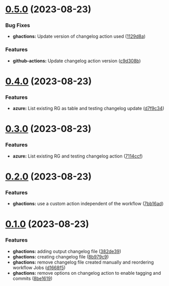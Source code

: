# [0.5.0](https://github.com/pedrozea/demo-chls/compare/v0.4.0...v0.5.0) (2023-08-23)


### Bug Fixes

* **ghactions:** Update version of changelog action used ([1129d8a](https://github.com/pedrozea/demo-chls/commit/1129d8ae9aa876eb8a868f40cdee3db2c9f83449))


### Features

* **github-actions:** Update changelog action version ([c9d308b](https://github.com/pedrozea/demo-chls/commit/c9d308b851e921a4effde6c5808df95a35f994f4))



# [0.4.0](https://github.com/pedrozea/demo-chls/compare/v0.3.0...v0.4.0) (2023-08-23)


### Features

* **azure:** List existing RG as table and testing changelog update ([d7f9c34](https://github.com/pedrozea/demo-chls/commit/d7f9c34f58266bc2f6ce02fd62c4b3a7b3c8ff5a))



# [0.3.0](https://github.com/pedrozea/demo-chls/compare/v0.2.0...v0.3.0) (2023-08-23)


### Features

* **azure:** List existing RG and testing changelog action ([7114ccf](https://github.com/pedrozea/demo-chls/commit/7114ccf879f276a6ab087c2394196a01f1556bc6))



# [0.2.0](https://github.com/pedrozea/demo-chls/compare/v0.1.0...v0.2.0) (2023-08-23)


### Features

* **ghactions:** use a custom action independent of the workflow ([7bb16ad](https://github.com/pedrozea/demo-chls/commit/7bb16adf4b04a14ea0ef1d69742c2c8ba3e0d852))



# [0.1.0](https://github.com/pedrozea/demo-chls/compare/v1.2.0...v0.1.0) (2023-08-23)


### Features

* **ghactions:** adding output changelog file ([382de39](https://github.com/pedrozea/demo-chls/commit/382de393078176f3d92bf772e644beed9f46e3ff))
* **ghactions:** creating changelog file ([8b979c9](https://github.com/pedrozea/demo-chls/commit/8b979c90ab97b47a65a36feca4a0c0e9a8369298))
* **ghactions:** remove changelog file created manually and reordering workflow Jobs ([d1668f5](https://github.com/pedrozea/demo-chls/commit/d1668f5948a50e0c29dae5f2c71f933757a82ad2))
* **ghactions:** remove options on changelog action to enable tagging and commits ([8be1619](https://github.com/pedrozea/demo-chls/commit/8be161973a98ba7a4421a09981a979e54c8b21bc))



